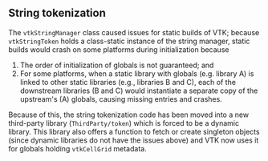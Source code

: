 ## String tokenization

The `vtkStringManager` class caused issues for static builds of VTK;
because `vtkStringToken` holds a class-static instance of the string
manager, static builds would crash on some platforms during
initialization because

1. The order of initialization of globals is not guaranteed; and
2. For some platforms, when a static library with globals (e.g.
   library A) is linked to other static libraries (e.g., libraries
   B and C), each of the downstream libraries (B and C) would
   instantiate a separate copy of the upstream's (A) globals,
   causing missing entries and crashes.

Because of this, the string tokenization code has been moved into
a new third-party library (`ThirdParty/token`) which is forced to be
a dynamic library. This library also offers a function to fetch or
create singleton objects (since dynamic libraries do not have the
issues above) and VTK now uses it for globals holding `vtkCellGrid`
metadata.
